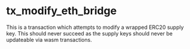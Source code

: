 # tx_modify_eth_bridge

This is a transaction which attempts to modify a wrapped ERC20 supply key. This should never succeed as the supply keys should never be updateable via wasm transactions.
